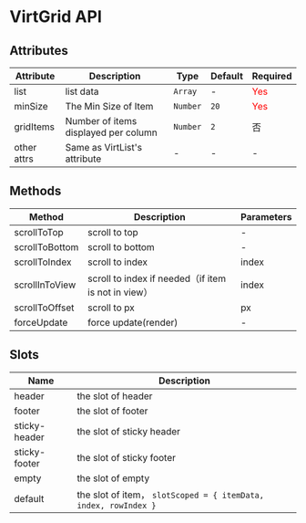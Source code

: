 # VirtGrid API

## Attributes

| Attribute   | Description                          | Type     | Default | Required                      |
| ----------- | ------------------------------------ | -------- | ------- | ----------------------------- |
| list        | list data                            | `Array`  | -       | <font color="#f00">Yes</font> |
| minSize     | The Min Size of Item                 | `Number` | `20`    | <font color="#f00">Yes</font> |
| gridItems   | Number of items displayed per column | `Number` | `2`     | 否                            |
| other attrs | Same as VirtList's attribute         | -        | -       | -                             |

## Methods

| Method         | Description                                         | Parameters |
| -------------- | --------------------------------------------------- | ---------- |
| scrollToTop    | scroll to top                                       | -          |
| scrollToBottom | scroll to bottom                                    | -          |
| scrollToIndex  | scroll to index                                     | index      |
| scrollInToView | scroll to index if needed（if item is not in view） | index      |
| scrollToOffset | scroll to px                                        | px         |
| forceUpdate    | force update(render)                                | -          |

## Slots

| Name          | Description                                                     |
| ------------- | --------------------------------------------------------------- |
| header        | the slot of header                                              |
| footer        | the slot of footer                                              |
| sticky-header | the slot of sticky header                                       |
| sticky-footer | the slot of sticky footer                                       |
| empty         | the slot of empty                                               |
| default       | the slot of item， `slotScoped = { itemData, index, rowIndex }` |
